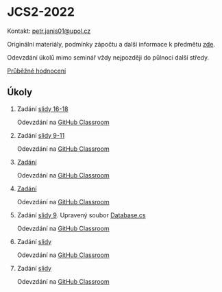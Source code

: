 # JCS2-2022

Kontakt: [petr.janis01@upol.cz](mailto:petr.janis01@upol.cz)

Originální materiály, podmínky zápočtu a další informace k předmětu [zde](https://apollo.inf.upol.cz/~janostik/teaching/).

Odevzdání úkolů mimo seminář vždy nejpozději do půlnoci další středy.

[Průběžné hodnocení](https://upolomouc-my.sharepoint.com/:x:/g/personal/janipe05_upol_cz/EeDN0eqrlQhHpJ94ImqN-BYBsgiLprlvVl0ZAlGFEntAMQ?e=sShUAe)
## Úkoly
1. Zadání [slidy 16-18](https://apollo.inf.upol.cz/~janostik/slides/jcs201.pdf) 
    
    Odevzdání na [GitHub Classroom](https://classroom.github.com/a/XcSSXBHC)

2. Zadání [slidy 9-11](https://apollo.inf.upol.cz/~janostik/slides/jcs202.pdf) 
    
    Odevzdání na [GitHub Classroom](https://classroom.github.com/a/VnK9Vqa3)

3. [Zadání](https://github.com/petrjanis01/JCS2-2022/blob/main/exercises/03/03.md)
    
    Odevzdání na [GitHub Classroom](https://classroom.github.com/a/1u7jXmU-)

4. [Zadání](./exercises/04/04.md)
    
    Odevzdání na [GitHub Classroom](https://classroom.github.com/a/dLiu-F0-)

5. Zadání [slidy 9](https://apollo.inf.upol.cz/~janostik/slides/jcs205.pdf). Upravený soubor [Database.cs](./exercises/05/Database.cs)

    Odevzdání na [GitHub Classroom](https://classroom.github.com/a/8UZ_YmJH)

6. Zadání [slidy](https://apollo.inf.upol.cz/~janostik/slides/jcs206.pdf)

    Odevzdání na [GitHub Classroom](https://classroom.github.com/a/Ikuqdz1F)

6. Zadání [slidy](https://apollo.inf.upol.cz/~janostik/slides/jcs207.pdf)

    Odevzdání na [GitHub Classroom](https://classroom.github.com/a/_4VBlJSM)
